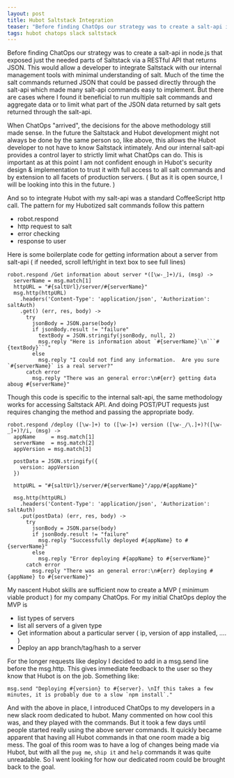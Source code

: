 ```yaml
---
layout: post
title: Hubot Saltstack Integration
teaser: "Before finding ChatOps our strategy was to create a salt-api in node.js that exposed just the needed parts of Saltstack via a RESTful API that returns JSON.  This would allow a developer to integrate Saltstack with our internal management tools with minimal understanding of salt"
tags: hubot chatops slack saltstack
---
```


Before finding ChatOps our strategy was to create a salt-api in node.js that exposed just the needed parts of Saltstack via a RESTful API that returns JSON.  This would allow a developer to integrate Saltstack with our internal management tools with minimal understanding of salt. Much of the time the salt commands returned JSON that could be passed directly through the salt-api which made many salt-api commands easy to implement.  But there are cases where I found it beneficial to run multiple salt commands and aggregate data or to limit what part of the JSON data returned by salt gets returned through the salt-api.

When ChatOps "arrived", the decisions for the above methodology still made sense.  In the future the Saltstack and Hubot development might not always be done by the same person so, like above, this allows the Hubot developer to not have to know Saltstack intimately. And our internal salt-api provides a control layer to strictly limit what ChatOps can do.  This is important as at this point I am not confident enough in Hubot's security design & implementation to trust it with full access to all salt commands and by extension to all facets of production servers. ( But as it is open source, I will be looking into this in the future. )

And so to integrate Hubot with my salt-api was a standard CoffeeScript http call.  The pattern for my Hubotized salt commands follow this pattern

* robot.respond
* http request to salt
* error checking
* response to user

Here is some boilerplate code for getting information about a server from salt-api
( if needed, scroll left/right in text box to see full lines)

```
robot.respond /Get information about server *([\w-_]+)/i, (msg) ->
  serverName = msg.match[1]
  httpURL = "#{saltUrl}/server/#{serverName}"
  msg.http(httpURL)
    .headers('Content-Type': 'application/json', 'Authorization': saltAuth)
    .get() (err, res, body) ->
      try
        jsonBody = JSON.parse(body)
        if jsonBody.result != "failure"
          textBody = JSON.stringify(jsonBody, null, 2)
          msg.reply "Here is information about `#{serverName}`\n```#{textBody}```"
        else
          msg.reply "I could not find any information.  Are you sure `#{serverName}` is a real server?"
      catch error
        msg.reply "There was an general error:\n#{err} getting data aboug #{serverName}"
```

Though this code is specific to the internal salt-api, the same methodology works for accessing Saltstack API.  And doing POST/PUT requests just requires changing the method and passing the appropriate body.

```
robot.respond /deploy ([\w-]+) to ([\w-]+) version ([\w-_/\.]+)?([\w-_]+)?/i, (msg) ->
  appName     = msg.match[1]
  serverName  = msg.match[2]
  appVersion = msg.match[3]

  postData = JSON.stringify({
    version: appVersion
  })

  httpURL = "#{saltUrl}/server/#{serverName}"/app/#{appName}"

  msg.http(httpURL)
    .headers('Content-Type': 'application/json', 'Authorization': saltAuth)
    .put(postData) (err, res, body) ->
      try
        jsonBody = JSON.parse(body)
        if jsonBody.result != "failure"
          msg.reply "Successfully deployed #{appName} to #{serverName}"
        else
          msg.reply "Error deploying #{appName} to #{serverName}"
      catch error
        msg.reply "There was an general error:\n#{err} deploying #{appName} to #{serverName}"
```

My nascent Hubot skills are sufficient now to create a MVP ( minimum viable product ) for my company ChatOps.
For my initial ChatOps deploy the MVP is

* list types of servers
* list all servers of a given type
* Get information about a particular server ( ip, version of app installed, .... )
* Deploy an app branch/tag/hash to a server

For the longer requests like deploy I decided to add in a msg.send line before the msg.http.  This gives immediate feedback to the user so they know that Hubot is on the job.  Something like:

```
msg.send "Deploying #{version} to #{server}. \nIf this takes a few minutes, it is probably due to a slow `npm install`."
```

And with the above in place, I introduced ChatOps to my developers in a new slack room dedicated to hubot.   Many commented on how cool this was, and they played with the commands.  But it took a few days until people started really using the above server commands.   It quickly became apparent that having all Hubot commands in that one room made a big mess.  The goal of this room was to have a log of changes being made via Hubot, but with all the `pug me`, `ship it` and `help` commands it was quite unreadable.  So I went looking for how our dedicated room could be brought back to the goal.

